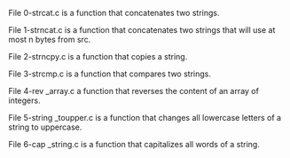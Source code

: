 File 0-strcat.c is a function that concatenates two strings.

File 1-strncat.c is a function that concatenates two strings that will use at most n bytes from src.

File 2-strncpy.c is a function that copies a string.

File 3-strcmp.c is a function that compares two strings.

File 4-rev _array.c a function that reverses the content of an array of integers.

File 5-string _toupper.c is a function that changes all lowercase letters of a string to uppercase.

File 6-cap _string.c is a function that capitalizes all words of a string.
